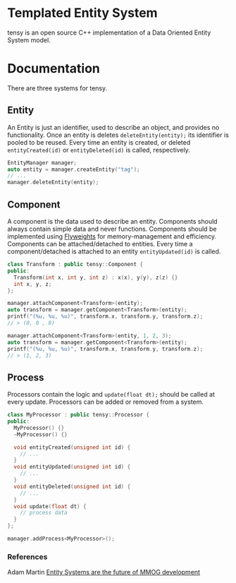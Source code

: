 # Templated Entity System
tensy is an open source C++ implementation of a Data Oriented Entity System model.

# Documentation
There are three systems for tensy.

## Entity
An Entity is just an identifier, used to describe an object, and provides no functionality. Once an entity is deletes `deleteEntity(entity);` its identifier is pooled to be reused. Every time an entity is created, or deleted `entityCreated(id)` or `entityDeleted(id)` is called, respectively.

```cpp
EntityManager manager;
auto entity = manager.createEntity("tag");
// ...
manager.deleteEntity(entity);
```

## Component
A component is the data used to describe an entity. Components should always contain simple data and never functions. Components should be implemented using [Flyweights](http://gameprogrammingpatterns.com/flyweight.html) for memory-management and efficiency. Components can be attached/detached to entities. Every time a component/detached is attached to an entity `entityUpdated(id)` is called.

```cpp
class Transform : public tensy::Component {
public:
  Transform(int x, int y, int z) : x(x), y(y), z(z) {}
  int x, y, z;
};

manager.attachComponent<Transform>(entity);
auto transform = manager.getComponent<Transform>(entity);
printf("(%u, %u, %u)", transform.x, transform.y, transform.z);
// > (0, 0 , 0)

manager.attachComponent<Transform>(entity, 1, 2, 3);
auto transform = manager.getComponent<Transform>(entity);
printf("(%u, %u, %u)", transform.x, transform.y, transform.z);
// > (1, 2, 3)
```

## Process
Processors contain the logic and `update(float dt);` should be called at every update. Processors can be added or removed from a system.

```cpp
class MyProcessor : public tensy::Processor {
public:
  MyProcessor() {}
  ~MyProcessor() {}

  void entityCreated(unsigned int id) {
    // ...
  }
  void entityUpdated(unsigned int id) {
    // ...
  }
  void entityDeleted(unsigned int id) {
    // ...
  }
  void update(float dt) {
    // process data
  }
};

manager.addProcess<MyProcessor>();
```
### References
Adam Martin [Entity Systems are the future of MMOG development](http://t-machine.org/index.php/2007/09/03/entity-systems-are-the-future-of-mmog-development-part-1/)
